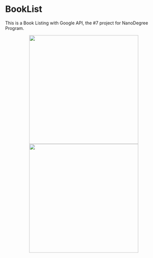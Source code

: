 # BookList
This is a Book Listing with Google API, the #7 project for NanoDegree Program.

<p align="center">
  <img src="http://i.imgur.com/ERVAlOh.png" width="350"/>
  <img src="http://i.imgur.com/TI7b8Ck.png" width="350"/>
</p>
